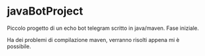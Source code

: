# javaBotProject
 Piccolo progetto di un echo bot telegram scritto in java/maven. Fase iniziale.

Ha dei problemi di compilazione maven, verranno risolti appena mi è possibile.
